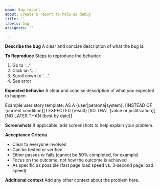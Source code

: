 ```yaml
---
name: Bug report
about: Create a report to help us debug
title: ''
labels: bug
assignees: ''

---
```


**Describe the bug**
A clear and concise description of what the bug is.

**To Reproduce**
Steps to reproduce the behavior:
1. Go to '...'
2. Click on '....'
3. Scroll down to '....'
4. See error

**Expected behavior**
A clear and concise description of what you expected to happen.

Example user story template:
AS A {user|persona|system},
[INSTEAD OF {current condition}]
I EXPECTED {result}
[SO THAT {value or justification}]
[NO LATER THAN {best by date}]

**Screenshots**
If applicable, add screenshots to help explain your problem.

**Acceptance Criteria**
- Clear to everyone involved
- Can be tested or verified 
- Either passes or fails (cannot be 50% completed, for example)
- Focus on the outcome, not how the outcome is achieved
- As specific as possible (fast page load speed vs. 3-second page load speed)

**Additional context**
Add any other context about the problem here.
